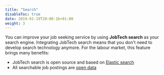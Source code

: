 ```yaml
---
title: "Search"
disableToc: true
date: 2019-01-19T20:06:16+01:00
weight: 3
---
```

You can improve your job seeking service by using **JobTech search** as your search engine.
Integrating JobTech search means that you don't need to develop search technology anymore.
For the labour market, this feature brings many benefits:

<!--- JobTech search is an [open API](http://develop.sokapi.platsbanka.nu/)-->
- JobTech search is open source and based on [Elastic search](https://www.elastic.co/products/elasticsearch)
- All searchable job postings are [open data](/api/)
